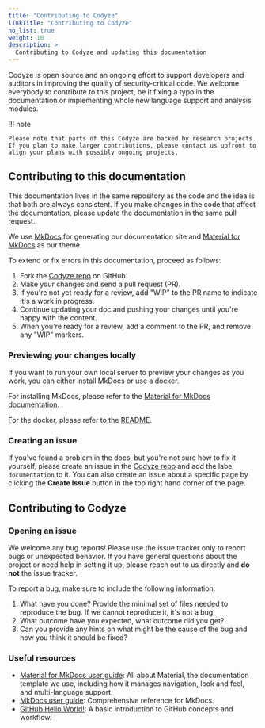 ```yaml
---
title: "Contributing to Codyze"
linkTitle: "Contributing to Codyze"
no_list: true
weight: 10
description: >
  Contributing to Codyze and updating this documentation
---
```



Codyze is open source and an ongoing effort to support developers and auditors in improving the quality of security-critical code. 
We welcome everybody to contribute to this project, be it fixing a typo in the documentation or implementing whole new language support and analysis modules.

!!! note

    Please note that parts of this Codyze are backed by research projects. 
    If you plan to make larger contributions, please contact us upfront to align your plans with possibly ongoing projects.


## Contributing to this documentation

This documentation lives in the same repository as the code and the idea is that both are always consistent. 
If you make changes in the code that affect the documentation, please update the documentation in the same pull request.

We use [MkDocs](https://github.com/mkdocs/mkdocs/) for generating our documentation site and [Material for MkDocs](https://github.com/squidfunk/mkdocs-material) as our theme.  

To extend or fix errors in this documentation, proceed as follows:

1. Fork the [Codyze repo](https://github.com/Fraunhofer-AISEC/codyze) on GitHub.
1. Make your changes and send a pull request (PR).
1. If you're not yet ready for a review, add "WIP" to the PR name to indicate 
  it's a work in progress.
1. Continue updating your doc and pushing your changes until you're happy with 
  the content.
1. When you're ready for a review, add a comment to the PR, and remove any
  "WIP" markers.

### Previewing your changes locally

If you want to run your own local server to preview your changes as you work, you can either install MkDocs or use a docker.

For installing MkDocs, please refer to the [Material for MkDocs documentation](https://squidfunk.github.io/mkdocs-material/getting-started/).

For the docker, please refer to the [README](https://github.com/Fraunhofer-AISEC/codyze/tree/main/docs/README.md).

### Creating an issue

If you've found a problem in the docs, but you're not sure how to fix it yourself, please create an issue in the [Codyze repo](https://github.com/Fraunhofer-AISEC/codyze/issues) and add the label `documentation` to it. You can also create an issue about a specific page by clicking the **Create Issue** button in the top right hand corner of the page.

## Contributing to Codyze

### Opening an issue

We welcome any bug reports! Please use the issue tracker only to report bugs or unexpected behavior. If you have general questions about the project or need help in setting it up, please reach out to us directly and **do not** the issue tracker.

To report a bug, make sure to include the following information:

1. What have you done? Provide the minimal set of files needed to reproduce the bug. If we cannot reproduce it, it's not a bug.
1. What outcome have you expected, what outcome did you get?
1. Can you provide any hints on what might be the cause of the bug and how you think it should be fixed?


### Useful resources

* [Material for MkDocs user guide](https://squidfunk.github.io/mkdocs-material/): All about Material, the documentation template we use, including how it manages navigation, look and feel, and multi-language support.
* [MkDocs user guide](https://www.mkdocs.org/): Comprehensive reference for MkDocs.
* [GitHub Hello World!](https://guides.github.com/activities/hello-world/): A basic introduction to GitHub concepts and workflow.



